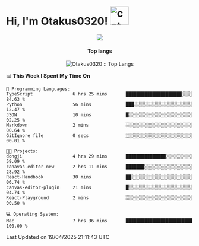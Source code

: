 <h1> Hi, I'm Otakus0320! <img src="https://media.giphy.com/media/mGcNjsfWAjY5AEZNw6/giphy.gif" width="50" alt="cat"></h1>

<p align="center"><a href="https://wakatime.com/@044d69d0-1253-4f60-96b6-5d19a0f9dde5"><img src="https://wakatime.com/badge/user/044d69d0-1253-4f60-96b6-5d19a0f9dde5.svg" /></a></p>

<h4 align="center">Top langs</h4>

<p align="center"><img src="https://github-readme-stats.vercel.app/api/top-langs/?username=Otakus0320&langs_count=10&theme=tokyonight&layout=compact&timestamp={{random_number}}" alt="Otakus0320 :: Top Langs" /></p>

<!--START_SECTION:waka-->
📊 **This Week I Spent My Time On** 

```text
💬 Programming Languages: 
TypeScript               6 hrs 25 mins       █████████████████████░░░░   84.63 % 
Python                   56 mins             ███░░░░░░░░░░░░░░░░░░░░░░   12.47 % 
JSON                     10 mins             █░░░░░░░░░░░░░░░░░░░░░░░░   02.25 % 
Markdown                 2 mins              ░░░░░░░░░░░░░░░░░░░░░░░░░   00.64 % 
GitIgnore file           0 secs              ░░░░░░░░░░░░░░░░░░░░░░░░░   00.01 % 

🐱‍💻 Projects: 
dongji                   4 hrs 29 mins       ███████████████░░░░░░░░░░   59.09 % 
canavas-editor-new       2 hrs 11 mins       ███████░░░░░░░░░░░░░░░░░░   28.92 % 
React-Handbook           30 mins             ██░░░░░░░░░░░░░░░░░░░░░░░   06.74 % 
canvas-editor-plugin     21 mins             █░░░░░░░░░░░░░░░░░░░░░░░░   04.74 % 
React-Playground         2 mins              ░░░░░░░░░░░░░░░░░░░░░░░░░   00.50 % 

💻 Operating System: 
Mac                      7 hrs 36 mins       █████████████████████████   100.00 % 
```


 Last Updated on 19/04/2025 21:11:43 UTC
<!--END_SECTION:waka-->
